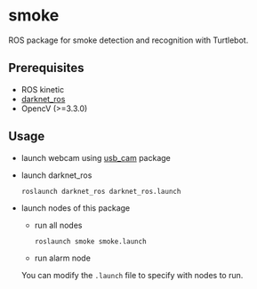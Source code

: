 # smoke
ROS package for smoke detection and recognition with Turtlebot.

## Prerequisites
* ROS kinetic
* [darknet_ros](https://github.com/leggedrobotics/darknet_ros)
* OpencV (>=3.3.0)

## Usage
* launch webcam using [usb_cam](https://github.com/ros-drivers/usb_cam) package
* launch darknet_ros
  ```
  roslaunch darknet_ros darknet_ros.launch
  ```
* launch nodes of this package
  * run all nodes
    ```shell
    roslaunch smoke smoke.launch
    ```
  * run alarm node
  
  You can modify the `.launch` file to specify with nodes to run.
  